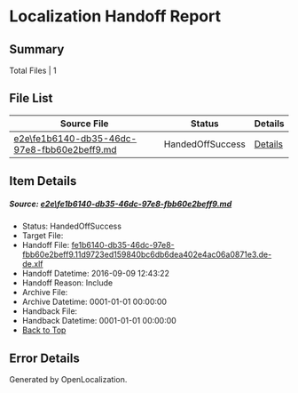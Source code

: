 # <a name='report-top'></a> Localization Handoff Report

## Summary
 Total Files | 1

## File List
 Source File | Status | Details 
 ----------- | ------ | ------- 
 [e2e\fe1b6140-db35-46dc-97e8-fbb60e2beff9.md](https://github.com/OpenLocalizationTestOrg/ol-test0/blob/967dd484494357ffea1932e6e7ae13a2e2b2c4c9/e2e/fe1b6140-db35-46dc-97e8-fbb60e2beff9.md) | HandedOffSuccess | [Details](#1701cfbeac731b993c19743175a61feb672147d91)

## Item Details
##### <a name='1701cfbeac731b993c19743175a61feb672147d91'></a> Source: [e2e\fe1b6140-db35-46dc-97e8-fbb60e2beff9.md](https://github.com/OpenLocalizationTestOrg/ol-test0/blob/967dd484494357ffea1932e6e7ae13a2e2b2c4c9/e2e/fe1b6140-db35-46dc-97e8-fbb60e2beff9.md)
* Status: HandedOffSuccess
* Target File: 
* Handoff File: [fe1b6140-db35-46dc-97e8-fbb60e2beff9.11d9723ed159840bc6db6dea402e4ac06a0871e3.de-de.xlf](https://github.com/OpenLocalizationTestOrg/ol-test0-handoff/blob/f5a01035125daeaaf926058f5ae7d758fe75af1d/ol-handoff/OpenLocalizationTestOrg/ol-test0-dede/yuwzho/ht/fe1b6140-db35-46dc-97e8-fbb60e2beff9.11d9723ed159840bc6db6dea402e4ac06a0871e3.de-de.xlf)
* Handoff Datetime: 2016-09-09 12:43:22
* Handoff Reason: Include
* Archive File: 
* Archive Datetime: 0001-01-01 00:00:00
* Handback File: 
* Handback Datetime: 0001-01-01 00:00:00
* [Back to Top](#report-top)


## Error Details

Generated by OpenLocalization.
